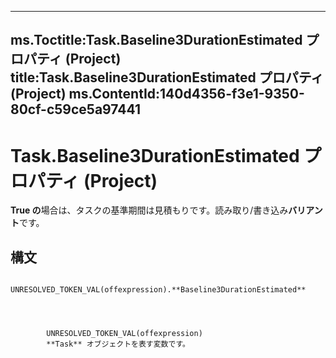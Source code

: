 

---
ms.Toctitle:Task.Baseline3DurationEstimated プロパティ (Project)
title:Task.Baseline3DurationEstimated プロパティ (Project)
ms.ContentId:140d4356-f3e1-9350-80cf-c59ce5a97441
---
# Task.Baseline3DurationEstimated プロパティ (Project)




**True の**場合は、タスクの基準期間は見積もりです。読み取り/書き込み**バリアント**です。

## 構文

            UNRESOLVED_TOKEN_VAL(offexpression).**Baseline3DurationEstimated**




            UNRESOLVED_TOKEN_VAL(offexpression)
            **Task** オブジェクトを表す変数です。




